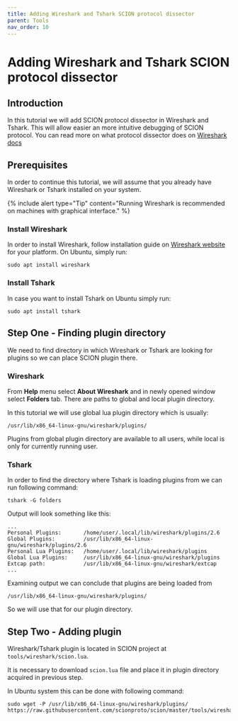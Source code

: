 ```yaml
---
title: Adding Wireshark and Tshark SCION protocol dissector
parent: Tools
nav_order: 10
---
```


# Adding Wireshark and Tshark SCION protocol dissector

## Introduction

In this tutorial we will add SCION protocol dissector in Wireshark and Tshark. This will allow easier an more intuitive debugging
of SCION protocol. You can read more on what protocol dissector does on [Wireshark docs](https://www.wireshark.org/docs/wsdg_html_chunked/ChapterDissection.html#ChDissectWorks)

## Prerequisites

In order to continue this tutorial, we will assume that you already have Wireshark or Tshark installed on your system.

{% include alert type="Tip" content="Running Wireshark is recommended on machines with graphical interface." %}

### Install Wireshark

In order to install Wireshark, follow installation guide on [Wireshark website](https://www.wireshark.org/) for your platform. 
On Ubuntu, simply run:

```shell
sudo apt install wireshark
```

### Install Tshark

In case you want to install Tshark on Ubuntu simply run:

```shell
sudo apt install tshark
```

## Step One - Finding plugin directory

We need to find directory in which Wireshark or Tshark are looking for plugins so we can place SCION plugin there.

### Wireshark

From **Help** menu select **About Wireshark** and in newly opened window select **Folders** tab. 
There are paths to global and local plugin directory.

In this tutorial we will use global lua plugin directory which is usually:

```
/usr/lib/x86_64-linux-gnu/wireshark/plugins/
```

Plugins from global plugin directory are available to all users, while local is only for currently running user.

### Tshark

In order to find the directory where Tshark is loading plugins from we can run following command:

```
tshark -G folders
```

Output will look something like this:

```
...
Personal Plugins:       /home/user/.local/lib/wireshark/plugins/2.6
Global Plugins:         /usr/lib/x86_64-linux-gnu/wireshark/plugins/2.6
Personal Lua Plugins:   /home/user/.local/lib/wireshark/plugins
Global Lua Plugins:     /usr/lib/x86_64-linux-gnu/wireshark/plugins
Extcap path:            /usr/lib/x86_64-linux-gnu/wireshark/extcap
...
```

Examining output we can conclude that plugins are being loaded from 

```
/usr/lib/x86_64-linux-gnu/wireshark/plugins/
```

So we will use that for our plugin directory.

## Step Two - Adding plugin

Wireshark/Tshark plugin is located in SCION project at `tools/wireshark/scion.lua`.

It is necessary to download `scion.lua` file and place it in plugin directory acquired in previous step.

In Ubuntu system this can be done with following command:

```
sudo wget -P /usr/lib/x86_64-linux-gnu/wireshark/plugins/ https://raw.githubusercontent.com/scionproto/scion/master/tools/wireshark/scion.lua
```

